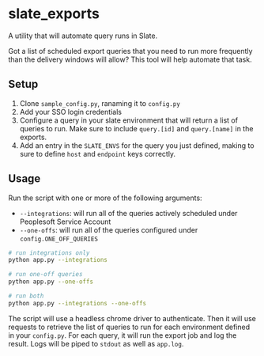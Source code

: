 # slate_exports

A utility that will automate query runs in Slate.

Got a list of scheduled export queries that you need to run more frequently than the delivery windows will allow? This tool will help automate that task.

## Setup

1. Clone `sample_config.py`, ranaming it to `config.py`
2. Add your SSO login credentials
3. Configure a query in your slate environment that will return a list of queries to run. Make sure to include `query.[id]` and `query.[name]` in the exports.
4. Add an entry in the `SLATE_ENVS` for the query you just defined, making to sure to define `host` and `endpoint` keys correctly.

## Usage

Run the script with one or more of the following arguments:

- `--integrations`: will run all of the queries actively scheduled under Peoplesoft Service Account
- `--one-offs`: will run all of the queries configured under `config.ONE_OFF_QUERIES`
```bash
# run integrations only
python app.py --integrations

# run one-off queries
python app.py --one-offs

# run both
python app.py --integrations --one-offs
```

The script will use a headless chrome driver to authenticate. Then it will use requests to retrieve the list of queries to run for each environment defined in your `config.py`. For each query, it will run the export job and log the result. Logs will be piped to `stdout` as well as `app.log`.
